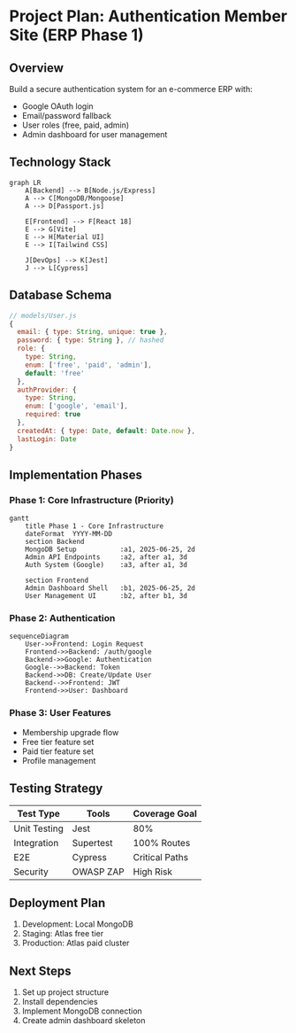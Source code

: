 # Project Plan: Authentication Member Site (ERP Phase 1)

## Overview
Build a secure authentication system for an e-commerce ERP with:
- Google OAuth login
- Email/password fallback
- User roles (free, paid, admin)
- Admin dashboard for user management

## Technology Stack
```mermaid
graph LR
    A[Backend] --> B[Node.js/Express]
    A --> C[MongoDB/Mongoose]
    A --> D[Passport.js]
    
    E[Frontend] --> F[React 18]
    E --> G[Vite]
    E --> H[Material UI]
    E --> I[Tailwind CSS]
    
    J[DevOps] --> K[Jest]
    J --> L[Cypress]
```

## Database Schema
```javascript
// models/User.js
{
  email: { type: String, unique: true },
  password: { type: String }, // hashed
  role: { 
    type: String, 
    enum: ['free', 'paid', 'admin'],
    default: 'free'
  },
  authProvider: {
    type: String,
    enum: ['google', 'email'],
    required: true
  },
  createdAt: { type: Date, default: Date.now },
  lastLogin: Date
}
```

## Implementation Phases

### Phase 1: Core Infrastructure (Priority)
```mermaid
gantt
    title Phase 1 - Core Infrastructure
    dateFormat  YYYY-MM-DD
    section Backend
    MongoDB Setup           :a1, 2025-06-25, 2d
    Admin API Endpoints     :a2, after a1, 3d
    Auth System (Google)    :a3, after a1, 3d
    
    section Frontend
    Admin Dashboard Shell   :b1, 2025-06-25, 2d
    User Management UI      :b2, after b1, 3d
```

### Phase 2: Authentication
```mermaid
sequenceDiagram
    User->>Frontend: Login Request
    Frontend->>Backend: /auth/google
    Backend->>Google: Authentication
    Google-->>Backend: Token
    Backend->>DB: Create/Update User
    Backend-->>Frontend: JWT
    Frontend->>User: Dashboard
```

### Phase 3: User Features
- Membership upgrade flow
- Free tier feature set
- Paid tier feature set
- Profile management

## Testing Strategy
| Test Type       | Tools          | Coverage Goal |
|-----------------|----------------|---------------|
| Unit Testing    | Jest           | 80%           |
| Integration     | Supertest      | 100% Routes   |
| E2E             | Cypress        | Critical Paths|
| Security        | OWASP ZAP      | High Risk     |

## Deployment Plan
1. Development: Local MongoDB
2. Staging: Atlas free tier
3. Production: Atlas paid cluster

## Next Steps
1. Set up project structure
2. Install dependencies
3. Implement MongoDB connection
4. Create admin dashboard skeleton